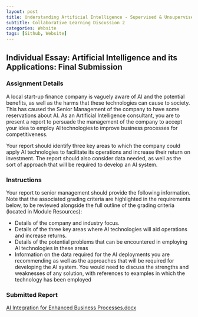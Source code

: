 ```yaml
---
layout: post
title: Understanding Artificial Intelligence - Supervised & Unsupervised learning algorithms
subtitle: Collaborative Learning Discussion 2
categories: Website
tags: [Github, Website]
---
```

 
## Individual Essay: Artificial Intelligence and its Applications: Final Submission

### Assignment Details

A local start-up finance company is vaguely aware of AI and the potential benefits, as well as the harms that these technologies can cause to society. This has caused the Senior Management of the company to have some reservations about AI. As an Artificial Intelligence consultant, you are to present a report to persuade the management of the company to accept your idea to employ AI technologies to improve business processes for competitiveness. 

Your report should identify three key areas to which the company could apply AI technologies to facilitate its operations and increase their return on investment. The report should also consider data needed, as well as the sort of approach that will be required to develop an AI system. 

### Instructions
Your report to senior management should provide the following information. Note that the associated grading criteria are highlighted in the requirements below, to be reviewed alongside the full outline of the grading criteria (located in Module Resources):

- Details of the company and industry focus.
- Details of the three key areas where AI technologies will aid operations and increase returns.
- Details of the potential problems that can be encountered in employing AI technologies in these areas 
- Information on the data required for the AI deployments you are recommending as well as the approaches that will be required for developing the AI system. You would need to discuss the strengths and weaknesses of any solution, with references to examples in which the technology has been employed 

### Submitted Report
[AI Integration for Enhanced Business Processes.docx](https://github.com/m-kanuri/m-kanuri.github.io/blob/61daebb79ba24331d4aa6e384bc907b9e31a83de/AI%20Integration%20for%20Enhanced%20Business%20Processes.docx)

